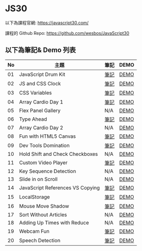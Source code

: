 # JS30
以下為課程官網:
https://javascript30.com/

課程的 Github Repo:
https://github.com/wesbos/JavaScript30

## 以下為筆記& Demo 列表
| No | 主題 | 筆記 | DEMO |
| --- | --- | --- | --- |
| 01 | JavaScript Drum Kit | [筆記](https://github.com/midastung/JS30/tree/main/01%20-%20JavaScript%20Drum%20Kit) | [DEMO](https://midastung.github.io/JS30/01%20-%20JavaScript%20Drum%20Kit/index-Midas.html) |
| 02 | JS and CSS Clock | [筆記](https://github.com/midastung/JS30/tree/main/02%20-%20JS%20and%20CSS%20Clock) | [DEMO](https://midastung.github.io/JS30/02%20-%20JS%20and%20CSS%20Clock/index-Midas.html) |
| 03 | CSS Variables | [筆記](https://github.com/midastung/JS30/tree/master/03%20-%20CSS%20Variables) | [DEMO](https://midastung.github.io/JS30/03%20-%20CSS%20Variables/index-Midas.html) |
| 04 | Array Cardio Day 1 | [筆記](https://github.com/a90100/JavaScript30/tree/master/04%20-%20Array%20Cardio%20Day%201) | [DEMO](https://a90100.github.io/JavaScript30/04%20-%20Array%20Cardio%20Day%201/index-Harry.html) |
| 05 | Flex Panel Gallery | N/A | [DEMO](https://a90100.github.io/JavaScript30/05%20-%20Flex%20Panel%20Gallery/index-Harry.html) |
| 06 | Type Ahead | [筆記](https://github.com/a90100/JavaScript30/tree/master/06%20-%20Type%20Ahead) | [DEMO](https://a90100.github.io/JavaScript30/06%20-%20Type%20Ahead/index-Harry.html) |
| 07 | Array Cardio Day 2 | N/A | [DEMO](https://a90100.github.io/JavaScript30/07%20-%20Array%20Cardio%20Day%202/index-Harry.html) |
| 08 | Fun with HTML5 Canvas | [筆記](https://github.com/a90100/JavaScript30/tree/master/08%20-%20Fun%20with%20HTML5%20Canvas) | [DEMO](https://a90100.github.io/JavaScript30/08%20-%20Fun%20with%20HTML5%20Canvas/index-Harry.html) |
| 09 | Dev Tools Domination | [筆記](https://github.com/a90100/JavaScript30/tree/master/09%20-%20Dev%20Tools%20Domination) |[DEMO](https://a90100.github.io/JavaScript30/09%20-%20Dev%20Tools%20Domination/index-Harry.html)  |
| 10 | Hold Shift and Check Checkboxes | N/A | [DEMO](https://a90100.github.io/JavaScript30/10%20-%20Hold%20Shift%20and%20Check%20Checkboxes/index-Harry.html) |
| 11 | Custom Video Player | [筆記](https://github.com/a90100/JavaScript30/tree/master/11%20-%20Custom%20Video%20Player) | [DEMO](https://a90100.github.io/JavaScript30/11%20-%20Custom%20Video%20Player/index.html) |
| 12 | Key Sequence Detection | N/A | [DEMO](https://a90100.github.io/JavaScript30/12%20-%20Key%20Sequence%20Detection/index-Harry.html) |
| 13 | Slide in on Scroll | N/A | [DEMO](https://a90100.github.io/JavaScript30/13%20-%20Slide%20in%20on%20Scroll/index-Harry.html) |
| 14 | JavaScript References VS Copying | [筆記](https://github.com/a90100/JavaScript30/tree/master/14%20-%20JavaScript%20References%20VS%20Copying) | [DEMO](https://a90100.github.io/JavaScript30/14%20-%20JavaScript%20References%20VS%20Copying/index-Harry.html) |
| 15 | LocalStorage | [筆記](https://github.com/a90100/JavaScript30/tree/master/15%20-%20LocalStorage) | [DEMO](https://a90100.github.io/JavaScript30/15%20-%20LocalStorage/index-Harry.html) |
| 16 | Mouse Move Shadow | [筆記](https://github.com/a90100/JavaScript30/tree/master/16%20-%20Mouse%20Move%20Shadow) | [DEMO](https://a90100.github.io/JavaScript30/16%20-%20Mouse%20Move%20Shadow/index-Harry.html) |
| 17 | Sort Without Articles | N/A | [DEMO](https://a90100.github.io/JavaScript30/17%20-%20Sort%20Without%20Articles/index-Harry.html) |
| 18 | Adding Up Times with Reduce | N/A | [DEMO](https://a90100.github.io/JavaScript30/18%20-%20Adding%20Up%20Times%20with%20Reduce/index-Harry.html) |
| 19 | Webcam Fun | [筆記](https://github.com/a90100/JavaScript30/tree/master/19%20-%20Webcam%20Fun) | [DEMO](https://a90100.github.io/JavaScript30/19%20-%20Webcam%20Fun/index.html) |
| 20 | Speech Detection | [筆記](https://github.com/a90100/JavaScript30/tree/master/20%20-%20Speech%20Detection) | [DEMO](https://a90100.github.io/JavaScript30/20%20-%20Speech%20Detection/index-Harry.html) |

